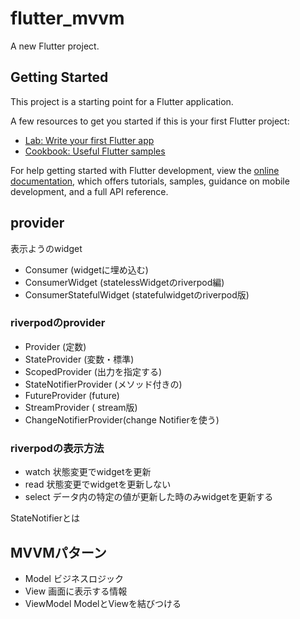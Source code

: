 # flutter_mvvm

A new Flutter project.

## Getting Started

This project is a starting point for a Flutter application.

A few resources to get you started if this is your first Flutter project:

- [Lab: Write your first Flutter app](https://docs.flutter.dev/get-started/codelab)
- [Cookbook: Useful Flutter samples](https://docs.flutter.dev/cookbook)

For help getting started with Flutter development, view the
[online documentation](https://docs.flutter.dev/), which offers tutorials,
samples, guidance on mobile development, and a full API reference.

## provider
表示ようのwidget
- Consumer (widgetに埋め込む)
- ConsumerWidget (statelessWidgetのriverpod編)
- ConsumerStatefulWidget (statefulwidgetのriverpod版)

### riverpodのprovider
- Provider (定数)
- StateProvider (変数・標準)
- ScopedProvider (出力を指定する)
- StateNotifierProvider (メソッド付きの)
- FutureProvider (future)
- StreamProvider ( stream版)
- ChangeNotifierProvider(change Notifierを使う)

### riverpodの表示方法
- watch 状態変更でwidgetを更新
- read 状態変更でwidgetを更新しない
- select データ内の特定の値が更新した時のみwidgetを更新する

StateNotifierとは


## MVVMパターン
- Model ビジネスロジック
- View 画面に表示する情報
- ViewModel ModelとViewを結びつける